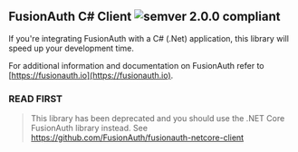 ## FusionAuth C# Client ![semver 2.0.0 compliant](http://img.shields.io/badge/semver-2.0.0-brightgreen.svg?style=flat-square)
If you're integrating FusionAuth with a C# (.Net) application, this library will speed up your development time.

For additional information and documentation on FusionAuth refer to [https://fusionauth.io](https://fusionauth.io).

### READ FIRST

> This library has been deprecated and you should use the .NET Core FusionAuth library instead. See https://github.com/FusionAuth/fusionauth-netcore-client

